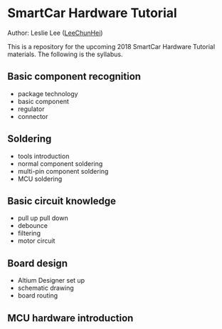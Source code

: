 # SmartCar Hardware Tutorial

Author: Leslie Lee ([LeeChunHei](https://github.com/LeeChunHei))

This is a repository for the upcoming 2018 SmartCar Hardware Tutorial materials. The following is the syllabus.

## Basic component recognition

* package technology
* basic component
* regulator
* connector

## Soldering

* tools introduction
* normal component soldering
* multi-pin component soldering
* MCU soldering

## Basic circuit knowledge

* pull up pull down
* debounce
* filtering
* motor circuit

## Board design

* Altium Designer set up
* schematic drawing
* board routing

## MCU hardware introduction

​